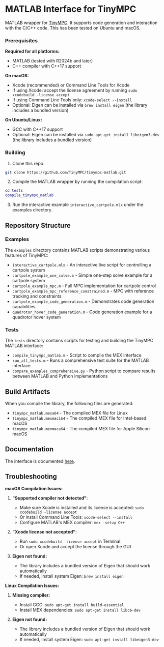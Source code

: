 # MATLAB Interface for TinyMPC

MATLAB wrapper for [TinyMPC](https://tinympc.org/). It supports code generation and interaction with the C/C++ code. This has been tested on Ubuntu and macOS.

### Prerequisites

**Required for all platforms:**
- MATLAB (tested with R2024b and later)
- C++ compiler with C++17 support

**On macOS:**
- Xcode (recommended) or Command Line Tools for Xcode
- If using Xcode: accept the license agreement by running `sudo xcodebuild -license accept`
- If using Command Line Tools only: `xcode-select --install`
- Optional: Eigen can be installed via `brew install eigen` (the library includes a bundled version)

**On Ubuntu/Linux:**
- GCC with C++17 support
- Optional: Eigen can be installed via `sudo apt-get install libeigen3-dev` (the library includes a bundled version)

### Building

1. Clone this repo: 

```bash
git clone https://github.com/TinyMPC/tinympc-matlab.git
```

2. Compile the MATLAB wrapper by running the compilation script:

```matlab
cd tests
compile_tinympc_matlab
```

3. Run the interactive example `interactive_cartpole.mlx` under the examples directory.

## Repository Structure

### Examples

The `examples` directory contains MATLAB scripts demonstrating various features of TinyMPC:

- `interactive_cartpole.mlx` - An interactive live script for controlling a cartpole system
- `cartpole_example_one_solve.m` - Simple one-step solve example for a cartpole system
- `cartpole_example_mpc.m` - Full MPC implementation for cartpole control
- `cartpole_example_mpc_reference_constrained.m` - MPC with reference tracking and constraints
- `cartpole_example_code_generation.m` - Demonstrates code generation capabilities
- `quadrotor_hover_code_generation.m` - Code generation example for a quadrotor hover system

### Tests

The `tests` directory contains scripts for testing and building the TinyMPC MATLAB interface:

- `compile_tinympc_matlab.m` - Script to compile the MEX interface
- `run_all_tests.m` - Runs a comprehensive test suite for the MATLAB interface
- `compare_examples_comprehensive.py` - Python script to compare results between MATLAB and Python implementations

## Build Artifacts

When you compile the library, the following files are generated:
- `tinympc_matlab.mexa64` - The compiled MEX file for Linux
- `tinympc_matlab.mexmaci64` - The compiled MEX file for Intel-based macOS
- `tinympc_matlab.mexmaca64` - The compiled MEX file for Apple Silicon macOS

## Documentation

The interface is documented [here](https://tinympc.org/).

## Troubleshooting

**macOS Compilation Issues:**

1. **"Supported compiler not detected":**
   - Make sure Xcode is installed and its license is accepted: `sudo xcodebuild -license accept`
   - Or install Command Line Tools: `xcode-select --install`
   - Configure MATLAB's MEX compiler: `mex -setup C++`

2. **"Xcode license not accepted":**
   - Run `sudo xcodebuild -license accept` in Terminal
   - Or open Xcode and accept the license through the GUI

3. **Eigen not found:**
   - The library includes a bundled version of Eigen that should work automatically
   - If needed, install system Eigen: `brew install eigen`

**Linux Compilation Issues:**

1. **Missing compiler:**
   - Install GCC: `sudo apt-get install build-essential`
   - Install MEX dependencies: `sudo apt-get install libc6-dev`

2. **Eigen not found:**
   - The library includes a bundled version of Eigen that should work automatically
   - If needed, install system Eigen: `sudo apt-get install libeigen3-dev`
